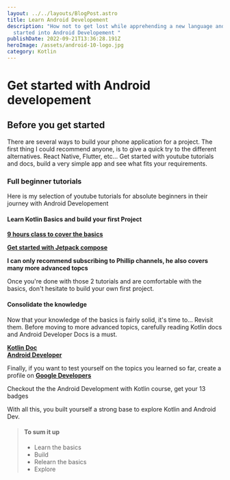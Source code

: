 ```yaml
---
layout: ../../layouts/BlogPost.astro
title: Learn Android Developement
description: "How not to get lost while apprehending a new language and get
  started into Android Developement "
publishDate: 2022-09-21T13:36:28.191Z
heroImage: /assets/android-10-logo.jpg
category: Kotlin
---
```

# Get started with Android developement

## Before you get started

There are several ways to build your phone application for a project. The first thing I could recommend anyone, is to give a quick try to the different alternatives. React Native, Flutter, etc...
Get started with youtube tutorials and docs, build a very simple app and see what fits your requirements.

### Full beginner tutorials

Here is my selection of youtube tutorials for absolute beginners in their journey with Android Developement

#### Learn Kotlin Basics and build your first Project

**[9 hours class to cover the basics](https://www.youtube.com/watch?v=HwoxgUPabMk&ab_channel=tutorialsEU)**

**[Get started with Jetpack compose](https://www.youtube.com/watch?v=cDabx3SjuOY&list=PLQkwcJG4YTCSpJ2NLhDTHhi6XBNfk9WiC&ab_channel=PhilippLackner)**

**I can only recommend subscribing to Phillip channels, he also covers many more advanced topcs**

Once you're done with those 2 tutorials and are comfortable with the basics, don't hesitate to build your own first project.

#### Consolidate the knowledge

Now that your knowledge of the basics is fairly solid, it's time to... Revisit them.
Before moving to more advanced topics, carefully reading Kotlin docs and Android Developer Docs is a must.

**[Kotlin Doc](https://kotlinlang.org/docs/home.html)** <br/>
**[Android Developer](https://developer.android.com/guide)** <br/>

Finally, if you want to test yourself on the topics you learned so far, create a profile on **[Google Developers](https://developers.google.com/)**

Checkout the the Android Development with Kotlin course, get your 13 badges

With all this, you built yourself a strong base to explore Kotlin and Android Dev.

> #### To sum it up
>
> - Learn the basics
> - Build
> - Relearn the basics
> - Explore






